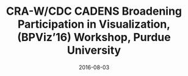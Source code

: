 ---
title: CRA-W/CDC CADENS Broadening Participation in Visualization,  (BPViz’16) Workshop, Purdue University
date: "2016-08-03"
end: "2016-08-04"
location: Lafayette, IN
credit: Daniel Halsey
images: [image01-lg.jpg, image02-lg.jpg, image03-lg.jpg]
thumbs: [image01-thb.jpg, image02-thb.jpg, image03-thb.jpg]
---
